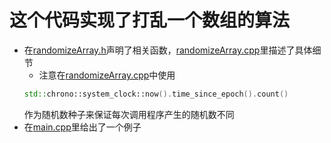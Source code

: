 # 这个代码实现了打乱一个数组的算法
* 在[randomizeArray.h](./randomizeArray.h)声明了相关函数，[randomizeArray.cpp](./randomizeArray.cpp)里描述了具体细节
   * 注意在[randomizeArray.cpp](./randomizeArray.cpp)中使用
   ```c++
   std::chrono::system_clock::now().time_since_epoch().count()
   ```
   作为随机数种子来保证每次调用程序产生的随机数不同
* 在[main.cpp](./main.cpp)里给出了一个例子
